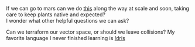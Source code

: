 If we can go to mars can we do [this](https://www.youtube.com/results?search_query=de+desertification) along the way at scale and soon, taking care to keep plants native and expected?       
I wonder what other helpful questions we can ask?  

Can we terraform our vector space, or should we leave collisions? My favorite language I never finished learning is [Idris](https://en.wikipedia.org/wiki/Idris_(programming_language))
